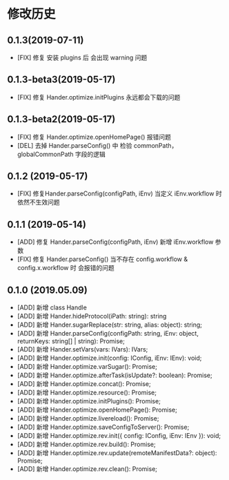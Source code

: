 # 修改历史
## 0.1.3(2019-07-11)
* [FIX] 修复 安装 plugins 后 会出现 warning 问题

## 0.1.3-beta3(2019-05-17)
* [FIX] 修复 Hander.optimize.initPlugins 永远都会下载的问题

## 0.1.3-beta2(2019-05-17)
* [FIX] 修复 Hander.optimize.openHomePage() 报错问题
* [DEL] 去掉 Hander.parseConfig() 中 检验 commonPath， globalCommonPath 字段的逻辑

## 0.1.2 (2019-05-17)
* [FIX] 修复Hander.parseConfig(configPath, iEnv) 当定义 iEnv.workflow 时 依然不生效问题

## 0.1.1 (2019-05-14)
* [ADD] 修复 Hander.parseConfig(configPath, iEnv) 新增 iEnv.workflow 参数
* [FIX] 修复 Hander.parseConfig() 当不存在 config.workflow & config.x.workflow 时 会报错的问题

## 0.1.0 (2019.05.09)
* [ADD] 新增 class Handle
* [ADD] 新增 Hander.hideProtocol(iPath: string): string
* [ADD] 新增 Hander.sugarReplace(str: string, alias: object): string;
* [ADD] 新增 Hander.parseConfig(configPath: string, iEnv: object, returnKeys: string[] | string): Promise<any>;
* [ADD] 新增 Hander.setVars(vars: IVars): IVars;
* [ADD] 新增 Hander.optimize.init(config: IConfig, iEnv: IEnv): void;
* [ADD] 新增 Hander.optimize.varSugar(): Promise<any>;
* [ADD] 新增 Hander.optimize.afterTask(isUpdate?: boolean): Promise<any>;
* [ADD] 新增 Hander.optimize.concat(): Promise<any>;
* [ADD] 新增 Hander.optimize.resource(): Promise<any>;
* [ADD] 新增 Hander.optimize.initPlugins(): Promise<any>;
* [ADD] 新增 Hander.optimize.openHomePage(): Promise<any>;
* [ADD] 新增 Hander.optimize.livereload(): Promise<any>;
* [ADD] 新增 Hander.optimize.saveConfigToServer(): Promise<any>;
* [ADD] 新增 Hander.optimize.rev.init({ config: IConfig, iEnv: IEnv }): void;
* [ADD] 新增 Hander.optimize.rev.build(): Promise<any>;
* [ADD] 新增 Hander.optimize.rev.update(remoteManifestData?: object): Promise<any>;
* [ADD] 新增 Hander.optimize.rev.clean(): Promise<any>;